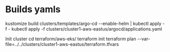 # Builds yamls
kustomize build clusters/templates/argo-cd --enable-helm | kubectl apply -f -
kubectl apply -f clusters/cluster1-aws-eastus/argocd/applications.yaml

Init cluster
cd terraform/aws-eks/ 
terraform init
terraform plan --var-file=../../clusters/cluster1-aws-eastus/terraform.tfvars
